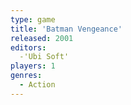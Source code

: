 ```yaml
---
type: game
title: 'Batman Vengeance'
released: 2001
editors: 
  -'Ubi Soft'
players: 1
genres:
  - Action
---
```

